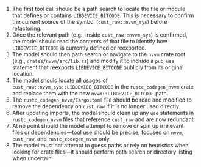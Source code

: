 1. The first tool call should be a path search to locate the file or module that defines or contains `LIBDEVICE_BITCODE`. This is necessary to confirm the current source of the symbol (`cust_raw::nvvm_sys`) before refactoring.
2. Once the relevant path (e.g., inside `cust_raw::nvvm_sys`) is confirmed, the model should read the contents of that file to identify how `LIBDEVICE_BITCODE` is currently defined or reexported.
3. The model should then path search or navigate to the `nvvm` crate root (e.g., `crates/nvvm/src/lib.rs`) and modify it to include a `pub use` statement that reexports `LIBDEVICE_BITCODE` publicly from its original location.
4. The model should locate all usages of `cust_raw::nvvm_sys::LIBDEVICE_BITCODE` in the `rustc_codegen_nvvm` crate and replace them with the new `nvvm::LIBDEVICE_BITCODE` path.
5. The `rustc_codegen_nvvm/Cargo.toml` file should be read and modified to remove the dependency on `cust_raw` if it is no longer used directly.
6. After updating imports, the model should clean up any `use` statements in `rustc_codegen_nvvm` files that reference `cust_raw` and are now redundant.
7. At no point should the model attempt to remove or spin up irrelevant files or dependencies—tool use should be precise, focused on `nvvm`, `cust_raw`, and `rustc_codegen_nvvm` only.
8. The model must not attempt to guess paths or rely on heuristics when looking for crate files—it should perform path search or directory listing when uncertain.
